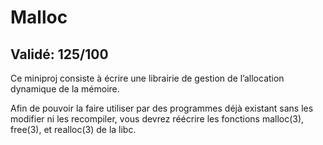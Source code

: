 # Malloc

## Validé: 125/100

Ce miniproj consiste à écrire une librairie de gestion de l’allocation dynamique de la mémoire.

Afin de pouvoir la faire utiliser par des programmes déjà existant sans les modifier ni les recompiler, vous devrez réécrire les fonctions malloc(3), free(3), et realloc(3) de la libc.
